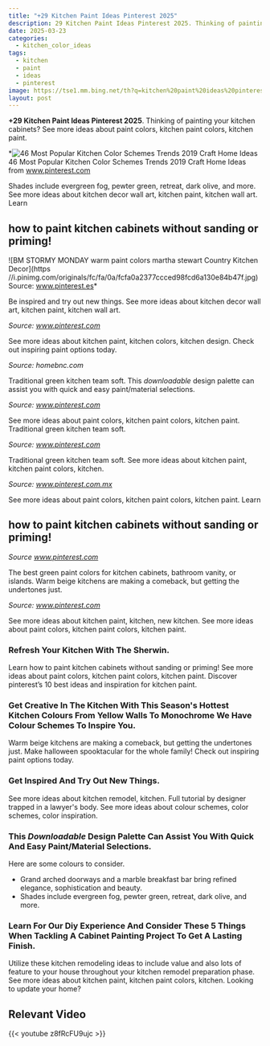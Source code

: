```yaml
---
title: "+29 Kitchen Paint Ideas Pinterest 2025"
description: 29 Kitchen Paint Ideas Pinterest 2025. Thinking of painting your kitchen cabinets? See more ideas about paint colors, kitchen paint colors, kitchen paint.
date: 2025-03-23
categories:
  - kitchen_color_ideas
tags:
  - kitchen
  - paint
  - ideas
  - pinterest
image: https://tse1.mm.bing.net/th?q=kitchen%20paint%20ideas%20pinterest
layout: post
---
```


**+29 Kitchen Paint Ideas Pinterest 2025**. Thinking of painting your kitchen cabinets? See more ideas about paint colors, kitchen paint colors, kitchen paint.

*![46 Most Popular Kitchen Color Schemes Trends 2019 Craft Home Ideas](https://i.pinimg.com/originals/99/7a/f4/997af402d3f1a6999ddf07bfa984a332.jpg)46 Most Popular Kitchen Color Schemes Trends 2019 Craft Home Ideas from www.pinterest.com

Shades include evergreen fog, pewter green, retreat, dark olive, and more. See more ideas about kitchen decor wall art, kitchen paint, kitchen wall art. Learn

## how to paint kitchen cabinets without sanding or priming!

![BM STORMY MONDAY warm paint colors martha stewart Country Kitchen Decor](https //i.pinimg.com/originals/fc/fa/0a/fcfa0a2377ccced98fcd6a130e84b47f.jpg)Source: www.pinterest.es*

Be inspired and try out new things. See more ideas about kitchen decor wall art, kitchen paint, kitchen wall art.

*Source: www.pinterest.com*

See more ideas about kitchen paint, kitchen colors, kitchen design. Check out inspiring paint options today.

*Source: homebnc.com*

Traditional green kitchen team soft. This *downloadable* design palette can assist you with quick and easy paint/material selections.

*Source: www.pinterest.com*

See more ideas about paint colors, kitchen paint colors, kitchen paint. Traditional green kitchen team soft.

*Source: www.pinterest.com*

Traditional green kitchen team soft. See more ideas about kitchen paint, kitchen paint colors, kitchen.

*Source: www.pinterest.com.mx*

See more ideas about paint colors, kitchen paint colors, kitchen paint. Learn

## how to paint kitchen cabinets without sanding or priming!

*Source www.pinterest.com*

The best green paint colors for kitchen cabinets, bathroom vanity, or islands. Warm beige kitchens are making a comeback, but getting the undertones just.

*Source: www.pinterest.com*

See more ideas about kitchen paint, kitchen, new kitchen. See more ideas about paint colors, kitchen paint colors, kitchen paint.

### Refresh Your Kitchen With The Sherwin.

Learn how to paint kitchen cabinets without sanding or priming! See more ideas about paint colors, kitchen paint colors, kitchen paint. Discover pinterest’s 10 best ideas and inspiration for kitchen paint.

### Get Creative In The Kitchen With This Season's Hottest Kitchen Colours From Yellow Walls To Monochrome We Have Colour Schemes To Inspire You.

Warm beige kitchens are making a comeback, but getting the undertones just. Make halloween spooktacular for the whole family! Check out inspiring paint options today.

### Get Inspired And Try Out New Things.

See more ideas about kitchen remodel, kitchen. Full tutorial by designer trapped in a lawyer's body. See more ideas about colour schemes, color schemes, color inspiration.

### This *Downloadable* Design Palette Can Assist You With Quick And Easy Paint/Material Selections.

Here are some colours to consider.

- Grand arched doorways and a marble breakfast bar bring refined elegance, sophistication and beauty.
- Shades include evergreen fog, pewter green, retreat, dark olive, and more.

### Learn For Our Diy Experience And Consider These 5 Things When Tackling A Cabinet Painting Project To Get A Lasting Finish.

Utilize these kitchen remodeling ideas to include value and also lots of feature to your house throughout your kitchen remodel preparation phase. See more ideas about kitchen paint, kitchen paint colors, kitchen. Looking to update your home?

## Relevant Video

{{< youtube z8fRcFU9ujc >}}

